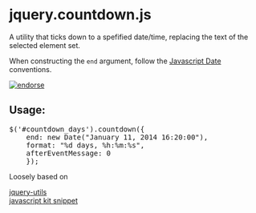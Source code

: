 jquery.countdown.js
===================

A utility that ticks down to a spefified date/time, replacing the text of
the selected element set.

When constructing the `end` argument, follow the
[Javascript Date](http://www.w3schools.com/js/js_obj_date.asp) conventions.

[![endorse](https://api.coderwall.com/oomlaut/endorsecount.png)](https://coderwall.com/oomlaut)

## Usage:

<pre>
$('#countdown_days').countdown({
    end: new Date("January 11, 2014 16:20:00"),
    format: "%d days, %h:%m:%s",
    afterEventMessage: 0
    });
</pre>

Loosely based on

[jquery-utils](http://code.google.com/p/jquery-utils/wiki/CountDown)  
[javascript kit snippet](http://www.javascriptkit.com/script/script2/count2.shtml)

